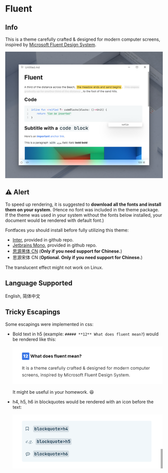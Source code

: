 # Fluent

## Info

This is a theme carefully crafted & designed for modern computer screens, inspired by [Microsoft Fluent Design System](https://developer.microsoft.com/en-us/fluentui#/).

 ![fluent](/fluent/main.png)



## ⚠ Alert

To speed up rendering, it is suggested to **download all the fonts and install them on your system**. (Hence no font was included in the theme package. If the theme was used in your system without the fonts below installed, your document would be rendered with default font.)

Fontfaces you should install before fully utilizing this theme:

- [Inter](https://github.com/rsms/inter/releases/download/v3.15/Inter-3.15.zip), provided in github repo.
- [Jetbrains Mono](https://download.jetbrains.com/fonts/JetBrainsMono-1.0.3.zip), provided in github repo.
- [思源黑体 CN](https://www.onlinedown.net/download/1122151?module=download) (**Only if you need support for Chinese.**)
- 思源宋体 CN (**Optional. Only if you need support for Chinese.**)


The translucent effect might not work on Linux.


## Language Supported

English, 简体中文



## Tricky Escapings

Some escapings were implemented in css:

- Bold text in h5 (example: `##### **12** What does fluent mean?`) would be rendered like this: 

  ![escaping1](fluent/escaping1.png)

  It might be useful in your homework. 😆

- h4, h5, h6 in blockquotes would be rendered with an icon before the text:

  ![escaping1](/fluent/escaping2.png)
